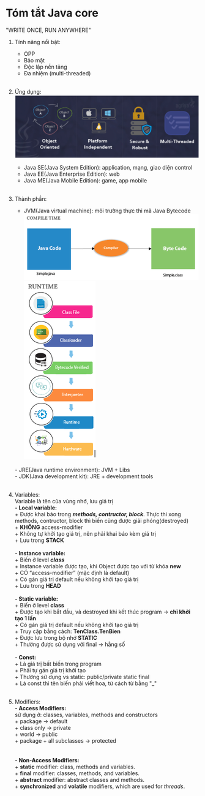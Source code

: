 # Tóm tắt Java core
"WRITE ONCE, RUN ANYWHERE"

1. Tính năng nổi bật:<br>
	- OPP<br>
	- Bảo mật<br>
	- Độc lập nền tảng<br>
	- Đa nhiệm (multi-threaded)<br>
	<br>
2. Ứng dụng:<br>
		![Application](./images/Application.PNG)<br>
	- Java SE(Java System Edition): application, mạng, giao diện control<br>
	- Java EE(Java Enterprise Edition): web<br>
	- Java ME(Java Mobile Edition): game, app mobile
	<br><br>
3. Thành phần:<br>
	- JVM(Java virtual machine): môi trường thực thi mã Java Bytecode<br>
		![Compile](./images/JVM_compile.PNG)
		![Runtime](./images/JVM_runtime.PNG)<br>
	<br>
	- JRE(Java runtime environment): JVM + Libs<br>
	- JDK(Java development kit): JRE + development tools<br>
	<br>
4. Variables:<br>
	Variable là tên của vùng nhớ, lưu giá trị<br>
	<strong>- Local variable:</strong><br> 
		+ Được khai báo trong <b><i>methods, contructor, block</i></b>. Thực thi xong methods, contructor, block thì biến cũng được giải phóng(destroyed)<br>
		+ <b>KHÔNG</b> access-modifier<br>
		+ Không tự khởi tạo giá trị, nên phải khai báo kèm giá trị<br>
		+ Lưu trong <b>STACK</b>
	<br><br>
	<strong>- Instance variable:</strong><br> 
		+ Biến ở level <b><i>class</i></b><br>
		+ Instance variable được tạo, khi Object được tạo với từ khóa <b>new</b><br>
		+ CÓ “access-modifier” (mặc định là default)<br>
		+ Có gán giá trị default nếu không khởi tạo giá trị<br>
		+ Lưu trong <b>HEAD</b><br>
		<br>
	<strong>- Static variable:</strong><br>
		+ Biến ở level <b>class</b><br>
		+ Được tạo khi bắt đầu, và destroyed khi kết thúc program -> <b>chỉ khởi tạo 1 lần</b><br>
		+ Có gán giá trị default nếu không khởi tạo giá trị<br>
		+ Truy cập bằng cách: <b>TenClass.TenBien</b><br>
		+ Được lưu trong bộ nhớ <b>STATIC</b><br>
		+ Thường được sử dụng với final -> hằng số
		<br><br>
	<strong>- Const:</strong><br>
		+ Là giá trị bất biến trong program<br>
		+ Phải tự gán giá trị khởi tạo<br>
		+ Thường sử dụng vs static: public/private static final<br>
		+ Là const thì tên biến phải viết hoa, từ cách từ bằng "_"<br><br>

5. Modifiers:<br>
	<strong>- Access Modifiers:</strong><br>
		sử dụng ở: classes, variables, methods and constructors<br>
		+ package -> default<br>
		+ class only -> private<br>
		+ world -> public<br>
		+ package + all subclasses -> protected<br><br>
		<br>
	<strong>- Non-Access Modifiers:</strong><br>
		+ <b>static</b> modifier: class, methods and variables.<br>
		+ <b>final</b> modifier: classes, methods, and variables.<br>
		+ <b>abstract</b> modifier: abstract classes and methods.<br>
		+ <b>synchronized</b> and <b>volatile</b> modifiers, which are used for <i>threads</i>.<br>
	
